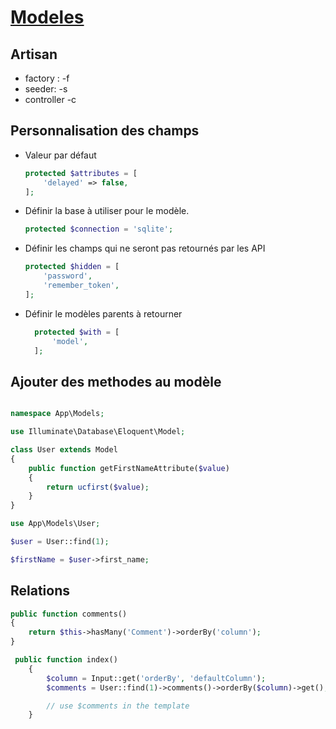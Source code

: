 # [Modeles](readme.md)

## Artisan

* factory : -f
* seeder: -s
* controller -c

## Personnalisation des champs

* Valeur par défaut

    ```php
    protected $attributes = [
        'delayed' => false,
    ];
    ```

* Définir la base à utiliser pour le modèle.

    ```php
    protected $connection = 'sqlite';
    ```

* Définir les champs qui ne seront pas retournés par les API

    ```php
    protected $hidden = [
        'password',
        'remember_token',
    ];
    ```

* Définir le modèles parents à retourner

  ```php
    protected $with = [
        'model',
    ];

## Ajouter des methodes au modèle

```php

namespace App\Models;

use Illuminate\Database\Eloquent\Model;

class User extends Model
{
    public function getFirstNameAttribute($value)
    {
        return ucfirst($value);
    }
}
```

```php
use App\Models\User;

$user = User::find(1);

$firstName = $user->first_name;
```

## Relations

```php
public function comments()
{
    return $this->hasMany('Comment')->orderBy('column');
}
```

```php
 public function index()
    {
        $column = Input::get('orderBy', 'defaultColumn');
        $comments = User::find(1)->comments()->orderBy($column)->get();

        // use $comments in the template
    }
```